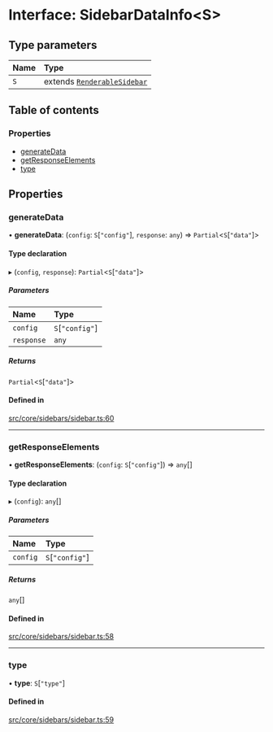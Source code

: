 # Interface: SidebarDataInfo\<S\>

## Type parameters

| Name | Type |
| :------ | :------ |
| `S` | extends [`RenderableSidebar`](../wiki/Exports#renderablesidebar) |

## Table of contents

### Properties

- [generateData](../wiki/SidebarDataInfo#generatedata)
- [getResponseElements](../wiki/SidebarDataInfo#getresponseelements)
- [type](../wiki/SidebarDataInfo#type)

## Properties

### generateData

• **generateData**: (`config`: `S`[``"config"``], `response`: `any`) => `Partial`\<`S`[``"data"``]\>

#### Type declaration

▸ (`config`, `response`): `Partial`\<`S`[``"data"``]\>

##### Parameters

| Name | Type |
| :------ | :------ |
| `config` | `S`[``"config"``] |
| `response` | `any` |

##### Returns

`Partial`\<`S`[``"data"``]\>

#### Defined in

[src/core/sidebars/sidebar.ts:60](https://github.com/decisively-io/interview-sdk/blob/446690b60c81e927aa0482c392a4609421447e92/src/core/sidebars/sidebar.ts#L60)

___

### getResponseElements

• **getResponseElements**: (`config`: `S`[``"config"``]) => `any`[]

#### Type declaration

▸ (`config`): `any`[]

##### Parameters

| Name | Type |
| :------ | :------ |
| `config` | `S`[``"config"``] |

##### Returns

`any`[]

#### Defined in

[src/core/sidebars/sidebar.ts:58](https://github.com/decisively-io/interview-sdk/blob/446690b60c81e927aa0482c392a4609421447e92/src/core/sidebars/sidebar.ts#L58)

___

### type

• **type**: `S`[``"type"``]

#### Defined in

[src/core/sidebars/sidebar.ts:59](https://github.com/decisively-io/interview-sdk/blob/446690b60c81e927aa0482c392a4609421447e92/src/core/sidebars/sidebar.ts#L59)
